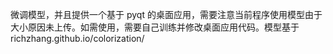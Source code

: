 微调模型，并且提供一个基于 pyqt 的桌面应用，需要注意当前程序使用模型由于大小原因未上传。如需使用，需要自己训练并修改桌面应用代码。模型基于richzhang.github.io/colorization/
